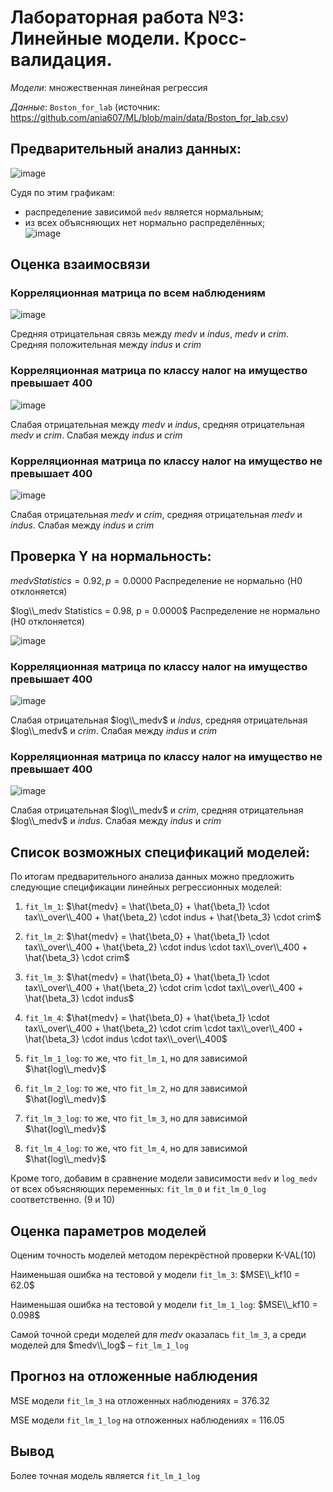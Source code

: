 # Лабораторная работа №3: Линейные модели. Кросс-валидация.

_Модели_: множественная линейная регрессия

_Данные_: `Boston_for_lab` (источник: <https://github.com/ania607/ML/blob/main/data/Boston_for_lab.csv>)

## Предварительный анализ данных:
![image](https://user-images.githubusercontent.com/50529632/197278511-6d44048b-8b90-4859-bc71-024affd704b9.png)

Судя по этим графикам:  
* распределение зависимой `medv` является нормальным;  
* из всех объясняющих нет нормально распределённых;  
![image](https://user-images.githubusercontent.com/50529632/197278661-7eb8936f-7153-4891-9ab3-ed5fb9571288.png)

## Оценка взаимосвязи
### Корреляционная матрица по всем наблюдениям

![image](https://user-images.githubusercontent.com/50529632/197278966-6bd0928c-0c23-4f6a-a63a-0e7d176d4a28.png)

Средняя отрицательная связь между $medv$ и $indus$, $medv$ и $crim$. Средняя положительная между $indus$ и $crim$

### Корреляционная матрица по классу налог на имущество превышает 400

![image](https://user-images.githubusercontent.com/50529632/197279156-41c024d9-300f-4ac8-8fe2-45ef6daa6fc4.png)

Слабая отрицательная между $medv$ и $indus$, средняя отрицательная $medv$ и $crim$. Слабая между $indus$ и $crim$

### Корреляционная матрица по классу налог на имущество не превышает 400

![image](https://user-images.githubusercontent.com/50529632/197279235-c394d2e9-085a-4771-b32b-d18b2a8feb1e.png)

Слабая отрицательная $medv$ и $crim$, средняя отрицательная $medv$ и $indus$. Слабая между $indus$ и $crim$

## Проверка Y на нормальность:
$medv   Statistics = 0.92, p = 0.0000$
Распределение не нормально (H0 отклоняется)

$log\\_medv   Statistics = 0.98, p = 0.0000$
Распределение не нормально (H0 отклоняется)

![image](https://user-images.githubusercontent.com/50529632/197280817-2b219c03-b72a-4777-8b58-5f4e08825bf8.png)

### Корреляционная матрица по классу налог на имущество превышает 400

![image](https://user-images.githubusercontent.com/50529632/197280842-210db7be-b399-4761-8852-20e1333e84de.png)

Слабая отрицательная $log\\_medv$ и $indus$, средняя отрицательная $log\\_medv$ и $crim$. Слабая между $indus$ и $crim$

### Корреляционная матрица по классу налог на имущество не превышает 400

![image](https://user-images.githubusercontent.com/50529632/197280866-9abab4f3-9894-4a0b-b193-6ad47cb52ecd.png)

Слабая отрицательная $log\\_medv$ и $crim$, средняя отрицательная $log\\_medv$ и $indus$. Слабая между $indus$ и $crim$

## Список возможных спецификаций моделей:
По итогам предварительного анализа данных можно предложить следующие спецификации линейных регрессионных моделей:  

1. `fit_lm_1`: $\hat{medv} = \hat{\beta_0} + \hat{\beta_1} \cdot tax\\_over\\_400 + \hat{\beta_2} \cdot indus + \hat{\beta_3} \cdot crim$
1. `fit_lm_2`: $\hat{medv} = \hat{\beta_0} + \hat{\beta_1} \cdot tax\\_over\\_400 + \hat{\beta_2} \cdot indus \cdot tax\\_over\\_400 + \hat{\beta_3} \cdot crim$
1. `fit_lm_3`: $\hat{medv} = \hat{\beta_0} + \hat{\beta_1} \cdot tax\\_over\\_400 + \hat{\beta_2} \cdot crim \cdot tax\\_over\\_400 + \hat{\beta_3} \cdot indus$
1. `fit_lm_4`: $\hat{medv} = \hat{\beta_0} + \hat{\beta_1} \cdot tax\\_over\\_400 + \hat{\beta_2} \cdot crim \cdot tax\\_over\\_400 + \hat{\beta_3} \cdot indus \cdot tax\\_over\\_400$

1. `fit_lm_1_log`: то же, что `fit_lm_1`, но для зависимой $\hat{log\\_medv}$  
1. `fit_lm_2_log`: то же, что `fit_lm_2`, но для зависимой $\hat{log\\_medv}$
1. `fit_lm_3_log`: то же, что `fit_lm_3`, но для зависимой $\hat{log\\_medv}$
1. `fit_lm_4_log`: то же, что `fit_lm_4`, но для зависимой $\hat{log\\_medv}$

Кроме того, добавим в сравнение модели зависимости `medv` и `log_medv` от всех объясняющих переменных: `fit_lm_0` и `fit_lm_0_log` соответственно. (9 и 10) 

## Оценка параметров моделей
Оценим точность моделей методом перекрёстной проверки K-VAL(10)

Наименьшая ошибка на тестовой у модели `fit_lm_3`: $MSE\\_kf10 = 62.0$

Наименьшая ошибка на тестовой у модели `fit_lm_1_log`: $MSE\\_kf10 = 0.098$

Самой точной среди моделей для $medv$ оказалась `fit_lm_3`, а среди моделей для $medv\\_log$ – `fit_lm_1_log`

## Прогноз на отложенные наблюдения

MSE модели `fit_lm_3` на отложенных наблюдениях = $376.32$

MSE модели `fit_lm_1_log` на отложенных наблюдениях = $116.05$

## Вывод

Более точная модель является `fit_lm_1_log`








